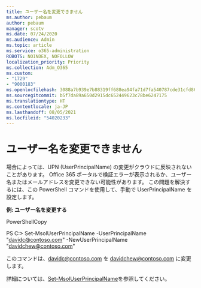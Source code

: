 ```yaml
---
title: ユーザー名を変更できません
ms.author: pebaum
author: pebaum
manager: scotv
ms.date: 07/24/2020
ms.audience: Admin
ms.topic: article
ms.service: o365-administration
ROBOTS: NOINDEX, NOFOLLOW
localization_priority: Priority
ms.collection: Adm_O365
ms.custom:
- "1729"
- "9000183"
ms.openlocfilehash: 3088a7b939e7b88319ff688ea94fa71d7fa540787cde31cfd864551113caf149
ms.sourcegitcommit: b5f7da89a650d2915dc652449623c78be6247175
ms.translationtype: HT
ms.contentlocale: ja-JP
ms.lasthandoff: 08/05/2021
ms.locfileid: "54020233"
---
```

# <a name="unable-to-change-username"></a>ユーザー名を変更できません

場合によっては、UPN (UserPrincipalName) の変更がクラウドに反映されないことがあります。 Office 365 ポータルで検証エラーが表示されるか、ユーザー名またはメールアドレスを変更できない可能性があります。 この問題を解決するには、この PowerShell コマンドを使用して、手動で UserPrincipalName を設定します。

**例: ユーザー名を変更する**

PowerShellCopy

PS C:\> Set-MsolUserPrincipalName -UserPrincipalName "davidc@contoso.com" -NewUserPrincipalName "davidchew@contoso.com"

このコマンドは、davidc@contoso.com を davidchew@contoso.com に変更します。

詳細については、[Set-MsolUserPrincipalName](https://docs.microsoft.com/powershell/module/msonline/set-msoluserprincipalname?view=azureadps-1.0)を参照してください。